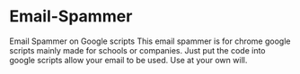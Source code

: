 # Email-Spammer
Email Spammer on Google scripts 
This email spammer is for chrome google scripts mainly made for schools or companies. Just put the code into google scripts allow your email to be used. Use at your own will.
